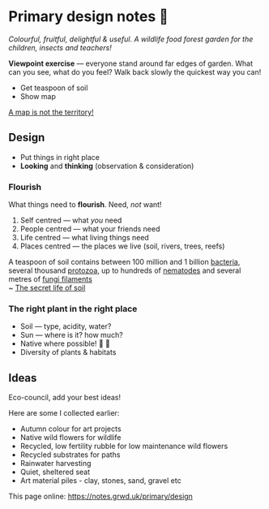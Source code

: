 # Primary design notes 🌈

_Colourful, fruitful, delightful & useful. A wildlife food forest garden for the children, insects and teachers!_

**Viewpoint exercise** — everyone stand around far edges of garden. What can you see, what do you feel? Walk back slowly the quickest way you can!

* Get teaspoon of soil
* Show map

[A map is not the territory!](https://en.wikipedia.org/wiki/Map%E2%80%93territory_relation#%22A_map_is_not_the_territory%22)

## Design

* Put things in right place
* **Looking** and **thinking** (observation & consideration)

### Flourish

What things need to **flourish**. Need, _not_ want!

1. Self centred — what _you_ need
2. People centred — what your friends need
3. Life centred — what living things need
4. Places centred — the places we live (soil, rivers, trees, reefs)

A teaspoon of soil contains between 100 million and 1 billion [bacteria](https://en.wikipedia.org/wiki/Bacteria), several thousand [protozoa](https://en.wikipedia.org/wiki/Protozoa), up to hundreds of [nematodes](https://en.wikipedia.org/wiki/Nematode) and several metres of [fungi filaments](https://en.wikipedia.org/wiki/Hypha)  
~ [The secret life of soil](https://extension.oregonstate.edu/news/secret-life-soil)

### The right plant in the right place

* Soil — type, acidity, water?
* Sun — where is it? how much?
* Native where possible! 🍃 🐛
* Diversity of plants & habitats

## Ideas

Eco-council, add your best ideas!

Here are some I collected earlier:

* Autumn colour for art projects
* Native wild flowers for wildlife
* Recycled, low fertility rubble for low maintenance wild flowers
* Recycled substrates for paths
* Rainwater harvesting
* Quiet, sheltered seat
* Art material piles - clay, stones, sand, gravel etc

This page online: <https://notes.grwd.uk/primary/design>
